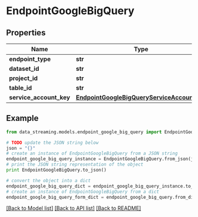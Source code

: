 # EndpointGoogleBigQuery


## Properties
Name | Type | Description | Notes
------------ | ------------- | ------------- | -------------
**endpoint_type** | **str** |  | [optional] 
**dataset_id** | **str** |  | [optional] 
**project_id** | **str** |  | [optional] 
**table_id** | **str** |  | [optional] 
**service_account_key** | [**EndpointGoogleBigQueryServiceAccountKey**](EndpointGoogleBigQueryServiceAccountKey.md) |  | [optional] 

## Example

```python
from data_streaming.models.endpoint_google_big_query import EndpointGoogleBigQuery

# TODO update the JSON string below
json = "{}"
# create an instance of EndpointGoogleBigQuery from a JSON string
endpoint_google_big_query_instance = EndpointGoogleBigQuery.from_json(json)
# print the JSON string representation of the object
print EndpointGoogleBigQuery.to_json()

# convert the object into a dict
endpoint_google_big_query_dict = endpoint_google_big_query_instance.to_dict()
# create an instance of EndpointGoogleBigQuery from a dict
endpoint_google_big_query_form_dict = endpoint_google_big_query.from_dict(endpoint_google_big_query_dict)
```
[[Back to Model list]](../README.md#documentation-for-models) [[Back to API list]](../README.md#documentation-for-api-endpoints) [[Back to README]](../README.md)


